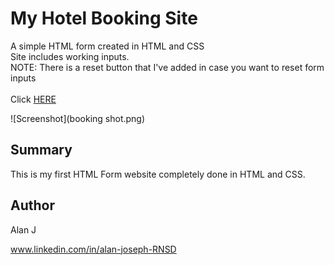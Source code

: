 # My Hotel Booking Site
<div> A simple HTML form created in HTML and CSS </div>
Site includes working inputs.  
<div>NOTE: There is a reset button that I've added in case you want to reset form inputs</div>
<br>
Click <a href="https://ajproanimator.github.io/MyHotelBookingSite">HERE </a>

![Screenshot](booking shot.png)

<h2>Summary</h2>
<p>This is my first HTML Form website completely done in HTML and CSS.</p>

<h2>Author</h2>
<p>Alan J</p>

www.linkedin.com/in/alan-joseph-RNSD
